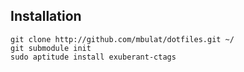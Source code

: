 Installation
------------

	git clone http://github.com/mbulat/dotfiles.git ~/
	git submodule init
	sudo aptitude install exuberant-ctags
	
